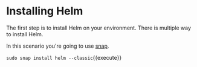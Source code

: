 # Installing Helm

The first step is to install Helm on your environment.
There is multiple way to install Helm.

In this scenario you're going to use [snap](https://snapcraft.io/).

`sudo snap install helm --classic`{{execute}}

